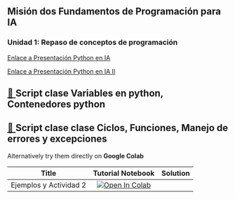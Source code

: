 ## Misión dos Fundamentos de Programación para IA




### Unidad 1: Repaso de conceptos de programación

<a href="https://www.canva.com/design/DAGEl2pQeQg/QoNwBNFiGP3J5z3sZaVeHg/view?utm_content=DAGEl2pQeQg&utm_campaign=designshare&utm_medium=link&utm_source=editor" target="_blank">Enlace a Presentación Python en IA</a>

<a href="https://www.canva.com/design/DAGIO3QavOM/Aw_Kl4J4qpd1LFwJpMnuuw/view?utm_content=DAGIO3QavOM&utm_campaign=designshare&utm_medium=link&utm_source=editor" target="_blank">Enlace a Presentación Python en IA II</a>



## [📄 ](./01_FundamentosPython.ipynb/) Script clase Variables en python, Contenedores python
## [📄 ](./02_Condiciones.ipynb/) Script clase clase Ciclos, Funciones, Manejo de errores y excepciones




Alternatively try them directly on **Google Colab** 

| Title | Tutorial Notebook  | Solution |
|-|:-:|:-:|
|  Ejemplos y Actividad 2 | [![Open In Colab](https://colab.research.google.com/assets/colab-badge.svg)](https://colab.research.google.com/github/xXThanatosXx/Curso-IA-G3/blob/main/Misi%C3%B3n%20Uno/Unidad%203/EjemplosPython.ipynb)  |
